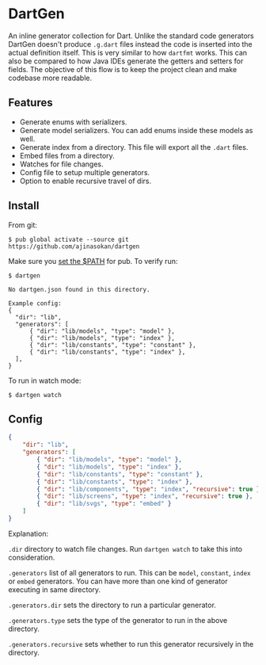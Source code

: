 # DartGen

An inline generator collection for Dart. Unlike the standard code generators DartGen doesn't produce `.g.dart` files instead the code is inserted into the actual definition itself. This is very similar to how `dartfmt` works. This can also be compared to how Java IDEs generate the getters and setters for fields. The objective of this flow is to keep the project clean and make codebase more readable.

## Features

- Generate enums with serializers.
- Generate model serializers. You can add enums inside these models as well.
- Generate index from a directory. This file will export all the `.dart` files.
- Embed files from a directory.
- Watches for file changes.
- Config file to setup multiple generators.
- Option to enable recursive travel of dirs.

## Install

From git:

```shell
$ pub global activate --source git https://github.com/ajinasokan/dartgen
```

Make sure you [set the $PATH](https://dart.dev/tools/pub/cmd/pub-global#running-a-script-from-your-path) for pub. To verify run:

```shell
$ dartgen

No dartgen.json found in this directory.

Example config:
{
  "dir": "lib",
  "generators": [
      { "dir": "lib/models", "type": "model" },
      { "dir": "lib/models", "type": "index" },
      { "dir": "lib/constants", "type": "constant" },
      { "dir": "lib/constants", "type": "index" },
  ],
}
```

To run in watch mode:

```shell
$ dartgen watch
```

## Config

```json
{
    "dir": "lib",
    "generators": [
        { "dir": "lib/models", "type": "model" },
        { "dir": "lib/models", "type": "index" },
        { "dir": "lib/constants", "type": "constant" },
        { "dir": "lib/constants", "type": "index" },
        { "dir": "lib/components", "type": "index", "recursive": true },
        { "dir": "lib/screens", "type": "index", "recursive": true },
        { "dir": "lib/svgs", "type": "embed" }
    ]
}
```

Explanation:

`.dir` directory to watch file changes. Run `dartgen watch` to take this into consideration.

`.generators` list of all generators to run. This can be `model`, `constant`, `index` or `embed` generators. You can have more than one kind of generator executing in same directory.

`.generators.dir` sets the directory to run a particular generator.

`.generators.type` sets the type of the generator to run in the above directory.

`.generators.recursive` sets whether to run this generator recursively in the directory.